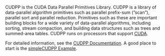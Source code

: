 CUDPP is the CUDA Data Parallel Primitives Library. CUDPP is a library of data-parallel algorithm primitives such as parallel prefix-sum (”scan”), parallel sort and parallel reduction. Primitives such as these are important building blocks for a wide variety of data-parallel algorithms, including sorting, stream compaction, and building data structures such as trees and summed-area tables. CUDPP runs on processors that support [CUDA](http://www.nvidia.com/cuda).

For detailed information, see the [CUDPP Documentation](http://cudpp.github.io/cudpp/2.0/). A good place to start is the [simpleCUDPP Example](http://cudpp.github.io/cudpp/2.0/example_simple_c_u_d_p_p.html). 
